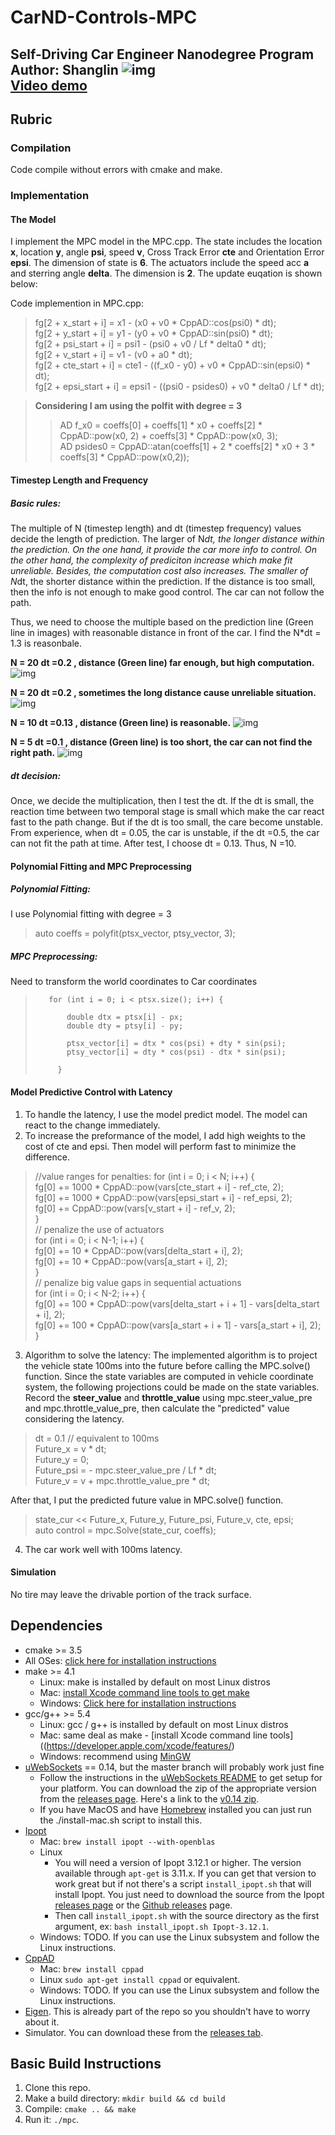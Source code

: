 # CarND-Controls-MPC
Self-Driving Car Engineer Nanodegree Program
Author: Shanglin
![img](https://github.com/shangliy/Car_MPC_Shawn/blob/master/sample/Screenshot%20from%20MPC_13.mp4.png?raw=true)  
[Video demo](https://youtu.be/i5VVcPQBY5g)
---

## Rubric
### Compilation
Code compile without errors with cmake and make.
### Implementation
#### The Model
I implement the MPC model in the MPC.cpp. 
The state includes the location **x**, location **y**, angle **psi**, speed **v**, Cross Track Error **cte** and Orientation Error **epsi**. The dimension of state is **6**.
The actuators include the speed acc **a** and sterring angle **delta**. The dimension is **2**.
The update euqation is shown below:

Code implemention in MPC.cpp:
>fg[2 + x_start + i]    = x1 - (x0 + v0 * CppAD::cos(psi0) * dt);  
>fg[2 + y_start + i]    = y1 - (y0 + v0 * CppAD::sin(psi0) * dt);  
>fg[2 + psi_start + i]  = psi1 - (psi0 + v0 / Lf * delta0 * dt);  
>fg[2 + v_start + i]    = v1 - (v0 + a0 * dt);  
>fg[2 + cte_start + i]  = cte1 - ((f_x0 - y0) + v0 * CppAD::sin(epsi0) * dt);  
>fg[2 + epsi_start + i] = epsi1 - ((psi0 - psides0) + v0 * delta0 / Lf * dt);  

>**Considering I am using the polfit with degree = 3**  
   >> AD<double> f_x0 = coeffs[0] + coeffs[1] * x0 + coeffs[2] * CppAD::pow(x0, 2) + coeffs[3] * CppAD::pow(x0, 3);  
   >> AD<double> psides0 = CppAD::atan(coeffs[1] + 2 * coeffs[2] * x0 + 3 * coeffs[3] * CppAD::pow(x0,2));  
   
#### Timestep Length and Frequency
##### Basic rules:
 The multiple of N (timestep length) and dt (timestep frequency) values decide the length of prediction. 
The larger of N*dt, the longer distance within the prediction.  On the one hand, it provide the car more info to control. On the other hand, the complexity of prediciton increase which make fit unreliable. Besides, the computation cost also increases.
The smaller of N*dt, the shorter  distance within the prediction. If the distance is too small, then the info is not enough to make good control. The car can not follow the path.

Thus, we need to choose the multiple based on the prediction line (Green line in images) with reasonable distance in front of the car. I find the N*dt = 1.3 is reasonbale.

**N = 20 dt =0.2 , distance (Green line) far enough, but high computation.**
![img](https://github.com/shangliy/Car_MPC_Shawn/blob/master/sample/Screenshot%20from%20MPC_N20T02.mp4%20-%201.png?raw=true)

**N = 20 dt =0.2 , sometimes the long distance cause unreliable situation.**
![img](https://github.com/shangliy/Car_MPC_Shawn/blob/master/sample/Screenshot%20from%20MPC_N20T02.mp4%20-%203.png?raw=true)

**N = 10 dt =0.13 , distance (Green line)  is reasonable.**
![img](https://github.com/shangliy/Car_MPC_Shawn/blob/master/sample/Screenshot%20from%20MPC_13.mp4.png?raw=true)

**N = 5 dt =0.1 , distance (Green line)  is too short, the car can not find the right path.**
![img](https://github.com/shangliy/Car_MPC_Shawn/blob/master/sample/Screenshot%20from%20MPC_N5T01.mp4.png?raw=true)

##### dt decision:
Once, we decide the multiplication, then I test the dt. If the dt is small, the reaction time between two temporal stage is small which make the car react fast to the path change. But if the dt is too small, the care become unstable. From experience, when dt = 0.05, the car is unstable, if the dt =0.5, the car can not fit the path at time. After test, I choose dt = 0.13. Thus, N =10.

#### Polynomial Fitting and MPC Preprocessing

#####  Polynomial Fitting:
I use Polynomial fitting with degree = 3
> auto coeffs = polyfit(ptsx_vector, ptsy_vector, 3); 

##### MPC Preprocessing:
Need to transform the world coordinates to Car coordinates
>        for (int i = 0; i < ptsx.size(); i++) {
>
>            double dtx = ptsx[i] - px;
>            double dty = ptsy[i] - py;
> 
>            ptsx_vector[i] = dtx * cos(psi) + dty * sin(psi);
>            ptsy_vector[i] = dty * cos(psi) - dtx * sin(psi);
>
>          }

#### Model Predictive Control with Latency
1. To handle the latency, I use the model predict model. The model can react to the change immediately.
2. To increase the preformance of the model, I add high weights to the cost of cte and epsi. Then model will perform fast to minimize the difference.
> 
>//value ranges for penalties:
>    for (int i = 0; i < N; i++) {  
>       fg[0] += 1000 * CppAD::pow(vars[cte_start + i] - ref_cte, 2);  
>        fg[0] += 1000 * CppAD::pow(vars[epsi_start + i] - ref_epsi, 2);  
>       fg[0] += CppAD::pow(vars[v_start + i] - ref_v, 2);  
>    }  
>    // penalize the use of actuators  
>    for (int i = 0; i < N-1; i++) {  
>        fg[0] += 10 * CppAD::pow(vars[delta_start + i], 2);  
>        fg[0] += 10 * CppAD::pow(vars[a_start + i], 2);  
>    }  
>    // penalize big value gaps in sequential actuations  
>    for (int i = 0; i < N-2; i++) {  
>          fg[0] += 100 * CppAD::pow(vars[delta_start + i + 1] - vars[delta_start + i], 2);  
>          fg[0] += 100 * CppAD::pow(vars[a_start + i + 1] - vars[a_start + i], 2);  
>    }  

3. Algorithm to solve the latency:
The implemented algorithm is to project the vehicle state 100ms into the future before calling the MPC.solve() function. Since the state variables are computed in vehicle coordinate system, the following projections could be made on the state variables. Record the **steer_value** and **throttle_value** using mpc.steer_value_pre and mpc.throttle_value_pre, then calculate the "predicted" value considering the latency.

> dt = 0.1 // equivalent to 100ms  
> Future_x = v * dt;  
> Future_y = 0;  
> Future_psi = -  mpc.steer_value_pre / Lf * dt;  
> Future_v = v + mpc.throttle_value_pre * dt;  

After that, I put the predicted future value in MPC.solve() function.

> state_cur << Future_x, Future_y, Future_psi, Future_v, cte, epsi;  
> auto control = mpc.Solve(state_cur, coeffs);  


4. The car work well with 100ms latency.  
 
 
#### Simulation
No tire may leave the drivable portion of the track surface.

## Dependencies

* cmake >= 3.5
 * All OSes: [click here for installation instructions](https://cmake.org/install/)
* make >= 4.1
  * Linux: make is installed by default on most Linux distros
  * Mac: [install Xcode command line tools to get make](https://developer.apple.com/xcode/features/)
  * Windows: [Click here for installation instructions](http://gnuwin32.sourceforge.net/packages/make.htm)
* gcc/g++ >= 5.4
  * Linux: gcc / g++ is installed by default on most Linux distros
  * Mac: same deal as make - [install Xcode command line tools]((https://developer.apple.com/xcode/features/)
  * Windows: recommend using [MinGW](http://www.mingw.org/)
* [uWebSockets](https://github.com/uWebSockets/uWebSockets) == 0.14, but the master branch will probably work just fine
  * Follow the instructions in the [uWebSockets README](https://github.com/uWebSockets/uWebSockets/blob/master/README.md) to get setup for your platform. You can download the zip of the appropriate version from the [releases page](https://github.com/uWebSockets/uWebSockets/releases). Here's a link to the [v0.14 zip](https://github.com/uWebSockets/uWebSockets/archive/v0.14.0.zip).
  * If you have MacOS and have [Homebrew](https://brew.sh/) installed you can just run the ./install-mac.sh script to install this.
* [Ipopt](https://projects.coin-or.org/Ipopt)
  * Mac: `brew install ipopt --with-openblas`
  * Linux
    * You will need a version of Ipopt 3.12.1 or higher. The version available through `apt-get` is 3.11.x. If you can get that version to work great but if not there's a script `install_ipopt.sh` that will install Ipopt. You just need to download the source from the Ipopt [releases page](https://www.coin-or.org/download/source/Ipopt/) or the [Github releases](https://github.com/coin-or/Ipopt/releases) page.
    * Then call `install_ipopt.sh` with the source directory as the first argument, ex: `bash install_ipopt.sh Ipopt-3.12.1`. 
  * Windows: TODO. If you can use the Linux subsystem and follow the Linux instructions.
* [CppAD](https://www.coin-or.org/CppAD/)
  * Mac: `brew install cppad`
  * Linux `sudo apt-get install cppad` or equivalent.
  * Windows: TODO. If you can use the Linux subsystem and follow the Linux instructions.
* [Eigen](http://eigen.tuxfamily.org/index.php?title=Main_Page). This is already part of the repo so you shouldn't have to worry about it.
* Simulator. You can download these from the [releases tab](https://github.com/udacity/CarND-MPC-Project/releases).



## Basic Build Instructions


1. Clone this repo.
2. Make a build directory: `mkdir build && cd build`
3. Compile: `cmake .. && make`
4. Run it: `./mpc`.


